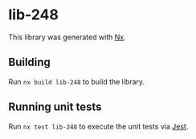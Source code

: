 # lib-248

This library was generated with [Nx](https://nx.dev).

## Building

Run `nx build lib-248` to build the library.

## Running unit tests

Run `nx test lib-248` to execute the unit tests via [Jest](https://jestjs.io).
